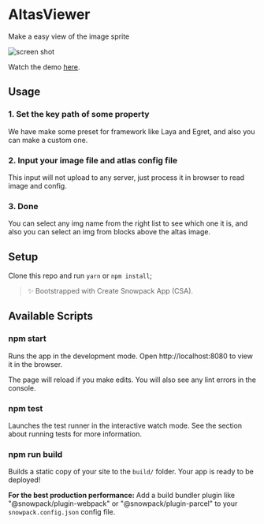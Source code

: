 # AltasViewer

Make a easy view of the image sprite

![screen shot](imgaes/screen-shot.png)

Watch the demo [here]().

## Usage

### 1. Set the key path of some property

We have make some preset for framework like Laya and Egret, and also you can make a custom one.

### 2. Input your image file and atlas config file

This input will not upload to any server, just process it in browser to read image and config.

### 3. Done

You can select any img name from the right list to see which one it is, and also you can select an img from blocks above the altas image.

## Setup

Clone this repo and run `yarn` or `npm install`;

> ✨ Bootstrapped with Create Snowpack App (CSA).

## Available Scripts

### npm start

Runs the app in the development mode.
Open http://localhost:8080 to view it in the browser.

The page will reload if you make edits.
You will also see any lint errors in the console.

### npm test

Launches the test runner in the interactive watch mode.
See the section about running tests for more information.

### npm run build

Builds a static copy of your site to the `build/` folder.
Your app is ready to be deployed!

**For the best production performance:** Add a build bundler plugin like "@snowpack/plugin-webpack" or "@snowpack/plugin-parcel" to your `snowpack.config.json` config file.
